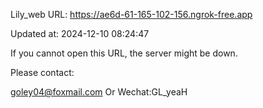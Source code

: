 Lily_web URL: https://ae6d-61-165-102-156.ngrok-free.app

Updated at: 2024-12-10 08:24:47

If you cannot open this URL, the server might be down.

Please contact: 

goley04@foxmail.com Or Wechat:GL_yeaH